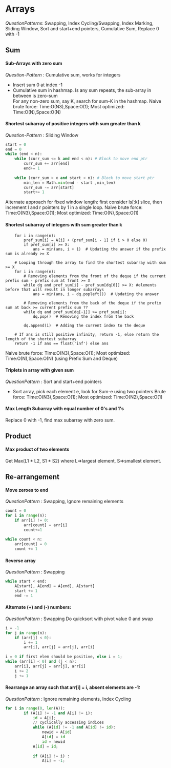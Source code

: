 # Arrays

*QuestionPatterns*: Swapping, Index Cycling/Swapping, Index Marking, Sliding Window, Sort and start+end pointers, Cumulative Sum, Replace 0 with -1

## Sum
#### Sub-Arrays with zero sum
*Question-Pattern* : Cumulative sum, works for integers
* Insert sum 0 at index -1
* Cumulative sum in hashmap. Is any sum repeats, the sub-array in between is zero-sum  
For any non-zero sum, say K, search for sum-K in the hashmap.
Naive brute force: Time:O(N3),Space:O(1); Most optimized: Time:O(N),Space:O(N)

#### Shortest subarray of positive integers with sum greater than k
*Question-Pattern* : Sliding Window
```python
start = 0
end = 0
while (end < n): 
	while (curr_sum <= k and end < n): # Block to move end ptr
		curr_sum += arr[end] 
		end+= 1
		
	while (curr_sum > x and start < n): # Block to move start ptr
		min_len = Math.min(end - start ,min_len)
		curr_sum -= arr[start] 
		start+= 1
```
Alternate approach for fixed window length: first consider ls[:k] slice, then increment l and r pointers by 1 in a single loop.
Naive brute force: Time:O(N3),Space:O(1); Most optimized: Time:O(N),Space:O(1)

#### Shortest subarray of integers with sum greater than k

```    # Calculating prefix sums
    for i in range(n):
        pref_sum[i] = A[i] + (pref_sum[i - 1] if i > 0 else 0)
        if pref_sum[i] >= X:
            ans = min(ans, i + 1)  # Updating the answer if the prefix sum is already >= X

    # Looping through the array to find the shortest subarray with sum >= X
    for i in range(n):
        # Removing elements from the front of the deque if the current prefix sum - prefix sum at front >= X
        while dq and pref_sum[i] - pref_sum[dq[0]] >= X: #elements before that will result in longer subarrays
            ans = min(ans, i - dq.popleft())  # Updating the answer
            
        # Removing elements from the back of the deque if the prefix sum at back >= current prefix sum ??
        while dq and pref_sum[dq[-1]] >= pref_sum[i]:
            dq.pop()  # Removing the index from the back

        dq.append(i)  # Adding the current index to the deque

    # If ans is still positive infinity, return -1, else return the length of the shortest subarray
    return -1 if ans == float('inf') else ans
```
Naive brute force: Time:O(N3),Space:O(1); Most optimized: Time:O(N),Space:O(N) (using Prefix Sum and Deque)

#### Triplets in array with given sum
*QuestionPattern* : Sort and start+end pointers
* Sort array, pick each element e, look for Sum-e using two pointers
Brute force: Time:O(N3),Space:O(1); Most optimized: Time:O(N2),Space:O(1)

#### Max Length Subarray with equal number of 0's and 1's
Replace 0 with -1, find max subarray with zero sum.

## Product
#### Max product of two elements
Get Max(L1 * L2, S1 * S2) where L=>largest element, S=>smallest element.

## Re-arrangement
#### Move zeroes to end
*QuestionPattern* : Swapping, Ignore remaining elements
```python
count = 0
for i in range(n): 
	if arr[i] != 0:
		arr[count] = arr[i] 
		count+=1
		
while count < n: 
	arr[count] = 0
	count += 1
```

####  Reverse array
*QuestionPattern* : Swapping
```python
while start < end: 
	A[start], A[end] = A[end], A[start] 
	start += 1
	end -= 1
```

#### Alternate (+) and (-) numbers:
*QuestionPattern* : Swapping
Do quicksort with pivot value 0 and swap
```python
i = -1
for j in range(n): 
	if (arr[j] < 0): 
		i += 1
		arr[i], arr[j] = arr[j], arr[i] 
		
i = 0 if first elem should be positive, else i = 1;
while (arr[i] < 0) and (j < n):
	arr[i], arr[j] = arr[j], arr[i] 
	i += 2     
	j += 1
```

#### Rearrange an array such that arr[i] = i, absent elements are -1:
*QuestionPattern* : Ignore remaining elements, Index Cycling
```python
for i in range(0, len(A)): 
        if (A[i] != -1 and A[i] != i): 
            id = A[i];
			// cyclically accessing indices
            while (A[id] != -1 and A[id] != id):
                newid = A[id]
                A[id] = id
				id = newid
            A[id] = id; 
  
            if (A[i] != i) :
                A[i] = -1; 
```
